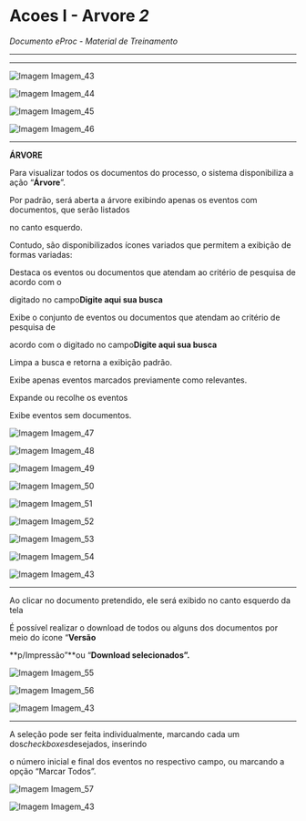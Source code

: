 # Acoes I - Arvore _2_

*Documento eProc - Material de Treinamento*

---

---

![Imagem Imagem_43](imgs/Imagem_43.png)

![Imagem Imagem_44](imgs/Imagem_44.png)

![Imagem Imagem_45](imgs/Imagem_45.png)

![Imagem Imagem_46](imgs/Imagem_46.png)


---

**ÁRVORE**

Para visualizar todos os documentos do processo, o sistema disponibiliza a ação “**Árvore**”.

Por padrão, será aberta a árvore exibindo apenas os eventos com documentos, que serão listados

no canto esquerdo.

Contudo, são disponibilizados ícones variados que permitem a exibição de formas variadas:

Destaca os eventos ou documentos que atendam ao critério de pesquisa de acordo com o

digitado no campo**Digite aqui sua busca**

Exibe o conjunto de eventos ou documentos que atendam ao critério de pesquisa de

acordo com o digitado no campo**Digite aqui sua busca**

Limpa a busca e retorna a exibição padrão.

Exibe apenas eventos marcados previamente como relevantes.

Expande ou recolhe os eventos

Exibe eventos sem documentos.

![Imagem Imagem_47](imgs/Imagem_47.png)

![Imagem Imagem_48](imgs/Imagem_48.png)

![Imagem Imagem_49](imgs/Imagem_49.png)

![Imagem Imagem_50](imgs/Imagem_50.png)

![Imagem Imagem_51](imgs/Imagem_51.png)

![Imagem Imagem_52](imgs/Imagem_52.png)

![Imagem Imagem_53](imgs/Imagem_53.png)

![Imagem Imagem_54](imgs/Imagem_54.png)

![Imagem Imagem_43](imgs/Imagem_43.png)


---

Ao clicar no documento pretendido, ele será exibido no canto esquerdo da tela

É possível realizar o download de todos ou alguns dos documentos por meio do ícone “**Versão**

**p/Impressão”**ou “**Download selecionados”.**

![Imagem Imagem_55](imgs/Imagem_55.png)

![Imagem Imagem_56](imgs/Imagem_56.png)

![Imagem Imagem_43](imgs/Imagem_43.png)


---

A seleção pode ser feita individualmente, marcando cada um dos*checkboxes*desejados, inserindo

o número inicial e final dos eventos no respectivo campo, ou marcando a opção “Marcar Todos”.

![Imagem Imagem_57](imgs/Imagem_57.png)

![Imagem Imagem_43](imgs/Imagem_43.png)
